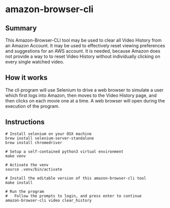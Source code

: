 # amazon-browser-cli

## Summary

This Amazon-Browser-CLI tool may be used to clear all Video History from an
Amazon Account.  It may be used to effectively reset viewing preferences and
suggestions for an AWS account.  It is needed, because Amazon does not provide
a way to to reset Video History without individually clicking on every single
watched video.


## How it works

The cli program will use Selenium to drive a web browser to simulate a user
which first logs into Amazon, then moves to the Video History page, and then
clicks on each movie one at a time.  A web browser will open during the
execution of the program.


## Instructions

```
# Install selenium on your OSX machine
brew install selenium-server-standalone
brew install chromedriver

# Setup a self-contained python3 virtual environment
make venv

# Activate the venv
source .venv/bin/activate

# Install the editable version of this amazon-browser-cli tool
make install

# Run the program
#   Follow the prompts to login, and press enter to continue
amazon-browser-cli video clear_history
```
